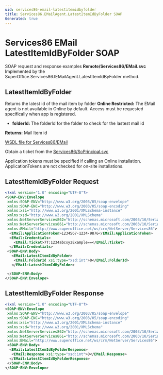 ```yaml
---
uid: services86-email-latestitemidbyfolder
title: Services86.EMailAgent.LatestItemIdByFolder SOAP
Generated: true
---
```


# Services86 EMail LatestItemIdByFolder SOAP

SOAP request and response examples **Remote/Services86/EMail.svc**
Implemented by the <see cref="M:SuperOffice.Services86.IEMailAgent.LatestItemIdByFolder">SuperOffice.Services86.IEMailAgent.LatestItemIdByFolder</see> method.

## LatestItemIdByFolder

Returns the latest id of the mail item by folder
<para /><b>Online Restricted:</b> The EMail agent is not available in Online by default. Access must be requested specifically when app is registered.

* **folderId:** The folderId for the folder to check for the lastest mail id

**Returns:** Mail Item id


[WSDL file for Services86/EMail](../Services86-EMail.md)

Obtain a ticket from the [Services86/SoPrincipal.svc](../SoPrincipal/index.md)

Application tokens must be specified if calling an Online installation. ApplicationTokens are not checked for on-site installations.

## LatestItemIdByFolder Request

```xml
<?xml version="1.0" encoding="UTF-8"?>
<SOAP-ENV:Envelope
 xmlns:SOAP-ENV="http://www.w3.org/2003/05/soap-envelope"
 xmlns:SOAP-ENC="http://www.w3.org/2003/05/soap-encoding"
 xmlns:xsi="http://www.w3.org/2001/XMLSchema-instance"
 xmlns:xsd="http://www.w3.org/2001/XMLSchema"
 xmlns:NetServerServices862="http://schemas.microsoft.com/2003/10/Serialization/Arrays"
 xmlns:NetServerServices861="http://schemas.microsoft.com/2003/10/Serialization/"
 xmlns:EMail="http://www.superoffice.net/ws/crm/NetServer/Services86">
  <EMail:ApplicationToken>1234567-1234-9876</EMail:ApplicationToken>
  <EMail:Credentials>
    <EMail:Ticket>7T:1234abcxyzExample==</EMail:Ticket>
  </EMail:Credentials>
 <SOAP-ENV:Body>
   <EMail:LatestItemIdByFolder>
    <EMail:FolderId xsi:type="xsd:int">0</EMail:FolderId>
   </EMail:LatestItemIdByFolder>

 </SOAP-ENV:Body>
</SOAP-ENV:Envelope>

```


## LatestItemIdByFolder Response

```xml
<?xml version="1.0" encoding="UTF-8"?>
<SOAP-ENV:Envelope
 xmlns:SOAP-ENV="http://www.w3.org/2003/05/soap-envelope"
 xmlns:SOAP-ENC="http://www.w3.org/2003/05/soap-encoding"
 xmlns:xsi="http://www.w3.org/2001/XMLSchema-instance"
 xmlns:xsd="http://www.w3.org/2001/XMLSchema"
 xmlns:NetServerServices862="http://schemas.microsoft.com/2003/10/Serialization/Arrays"
 xmlns:NetServerServices861="http://schemas.microsoft.com/2003/10/Serialization/"
 xmlns:EMail="http://www.superoffice.net/ws/crm/NetServer/Services86">
 <SOAP-ENV:Body>
  <EMail:LatestItemIdByFolderResponse>
   <EMail:Response xsi:type="xsd:int">0</EMail:Response>
  </EMail:LatestItemIdByFolderResponse>
 </SOAP-ENV:Body>
</SOAP-ENV:Envelope>

```

